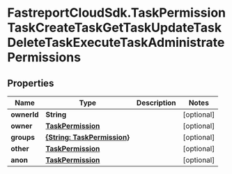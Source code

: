 # FastreportCloudSdk.TaskPermissionTaskCreateTaskGetTaskUpdateTaskDeleteTaskExecuteTaskAdministratePermissions

## Properties

Name | Type | Description | Notes
------------ | ------------- | ------------- | -------------
**ownerId** | **String** |  | [optional] 
**owner** | [**TaskPermission**](TaskPermission.md) |  | [optional] 
**groups** | [**{String: TaskPermission}**](TaskPermission.md) |  | [optional] 
**other** | [**TaskPermission**](TaskPermission.md) |  | [optional] 
**anon** | [**TaskPermission**](TaskPermission.md) |  | [optional] 


